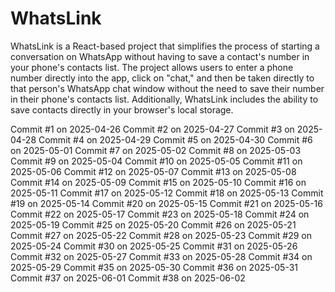 # WhatsLink

WhatsLink is a React-based project that simplifies the process of starting a conversation on WhatsApp without having to save a contact's number in your phone's contacts list. The project allows users to enter a phone number directly into the app, click on "chat," and then be taken directly to that person's WhatsApp chat window without the need to save their number in their phone's contacts list. Additionally, WhatsLink includes the ability to save contacts directly in your browser's local storage.



Commit #1 on 2025-04-26
Commit #2 on 2025-04-27
Commit #3 on 2025-04-28
Commit #4 on 2025-04-29
Commit #5 on 2025-04-30
Commit #6 on 2025-05-01
Commit #7 on 2025-05-02
Commit #8 on 2025-05-03
Commit #9 on 2025-05-04
Commit #10 on 2025-05-05
Commit #11 on 2025-05-06
Commit #12 on 2025-05-07
Commit #13 on 2025-05-08
Commit #14 on 2025-05-09
Commit #15 on 2025-05-10
Commit #16 on 2025-05-11
Commit #17 on 2025-05-12
Commit #18 on 2025-05-13
Commit #19 on 2025-05-14
Commit #20 on 2025-05-15
Commit #21 on 2025-05-16
Commit #22 on 2025-05-17
Commit #23 on 2025-05-18
Commit #24 on 2025-05-19
Commit #25 on 2025-05-20
Commit #26 on 2025-05-21
Commit #27 on 2025-05-22
Commit #28 on 2025-05-23
Commit #29 on 2025-05-24
Commit #30 on 2025-05-25
Commit #31 on 2025-05-26
Commit #32 on 2025-05-27
Commit #33 on 2025-05-28
Commit #34 on 2025-05-29
Commit #35 on 2025-05-30
Commit #36 on 2025-05-31
Commit #37 on 2025-06-01
Commit #38 on 2025-06-02
